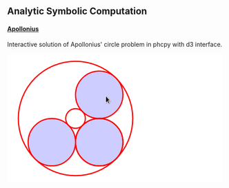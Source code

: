 ## Analytic Symbolic Computation

#### [Apollonius](./Apollonius)

Interactive solution of Apollonius' circle problem in phcpy with d3 interface.

![demo: resize](./Apollonius/2017-03-20%203s.gif)
